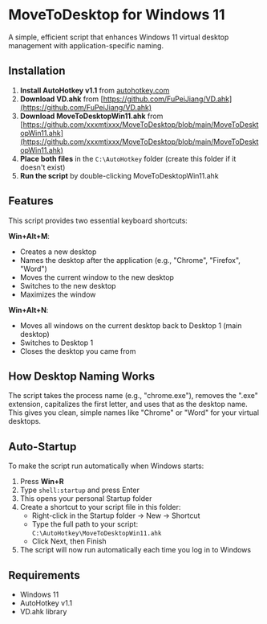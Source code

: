 # MoveToDesktop for Windows 11

A simple, efficient script that enhances Windows 11 virtual desktop management with application-specific naming.

## Installation

1. **Install AutoHotkey v1.1** from [autohotkey.com](https://www.autohotkey.com/)
2. **Download VD.ahk** from [https://github.com/FuPeiJiang/VD.ahk](https://github.com/FuPeiJiang/VD.ahk)
3. **Download MoveToDesktopWin11.ahk** from [https://github.com/xxxmtixxx/MoveToDesktop/blob/main/MoveToDesktopWin11.ahk](https://github.com/xxxmtixxx/MoveToDesktop/blob/main/MoveToDesktopWin11.ahk)
4. **Place both files** in the `C:\AutoHotkey` folder (create this folder if it doesn't exist)
5. **Run the script** by double-clicking MoveToDesktopWin11.ahk

## Features

This script provides two essential keyboard shortcuts:

**Win+Alt+M**: 
- Creates a new desktop
- Names the desktop after the application (e.g., "Chrome", "Firefox", "Word")
- Moves the current window to the new desktop
- Switches to the new desktop
- Maximizes the window

**Win+Alt+N**: 
- Moves all windows on the current desktop back to Desktop 1 (main desktop)
- Switches to Desktop 1
- Closes the desktop you came from

## How Desktop Naming Works

The script takes the process name (e.g., "chrome.exe"), removes the ".exe" extension, capitalizes the first letter, and uses that as the desktop name. This gives you clean, simple names like "Chrome" or "Word" for your virtual desktops.

## Auto-Startup

To make the script run automatically when Windows starts:

1. Press **Win+R**
2. Type `shell:startup` and press Enter
3. This opens your personal Startup folder
4. Create a shortcut to your script file in this folder:
   - Right-click in the Startup folder → New → Shortcut
   - Type the full path to your script: `C:\AutoHotkey\MoveToDesktopWin11.ahk`
   - Click Next, then Finish
5. The script will now run automatically each time you log in to Windows

## Requirements

- Windows 11
- AutoHotkey v1.1
- VD.ahk library
